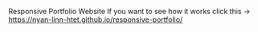 Responsive Portfolio Website
If you want to see how it works click this -> https://nyan-linn-htet.github.io/responsive-portfolio/
